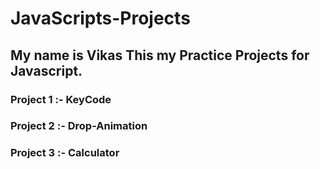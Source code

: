 # JavaScripts-Projects

## My name is Vikas This my Practice Projects for Javascript.

### Project 1 :- KeyCode

### Project 2 :- Drop-Animation

### Project 3 :- Calculator